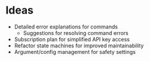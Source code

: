 # Ideas

- Detailed error explanations for commands
  - Suggestions for resolving command errors
- Subscription plan for simplified API key access
- Refactor state machines for improved maintainability
- Argument/config management for safety settings
